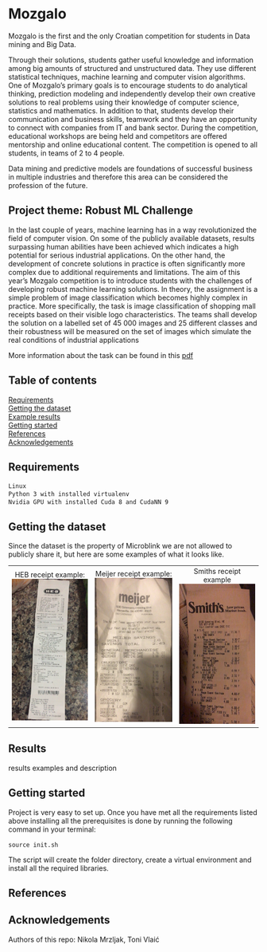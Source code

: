 # Mozgalo

Mozgalo is the first and the only Croatian competition for students in Data mining and Big Data.

Through their solutions, students gather useful knowledge and information among big amounts of structured and unstructured data. They use different statistical techniques, machine learning and computer vision algorithms. One of Mozgalo’s primary goals is to encourage students to do analytical thinking, prediction modeling and independently develop their own creative solutions to real problems using their knowledge of computer science, statistics and mathematics. In addition to that, students develop their communication and business skills, teamwork and they have an opportunity to connect with companies from IT and bank sector. During the competition, educational workshops are being held and competitors are offered mentorship and online educational content. The competition is opened to all students, in teams of 2 to 4 people.

Data mining and predictive models are foundations of successful business in multiple industries and therefore this area can be considered the profession of the future.

## Project theme: Robust ML Challenge

In the last couple of years, machine learning has in a way revolutionized the field of
computer vision. On some of the publicly available datasets, results surpassing
human abilities have been achieved which indicates a high potential for serious
industrial applications. On the other hand, the development of concrete solutions in
practice is often significantly more complex due to additional requirements and
limitations. The aim of this year’s Mozgalo competition is to introduce students with
the challenges of developing robust machine learning solutions. In theory, the
assignment is a simple problem of image classification which becomes highly
complex in practice. More specifically, the task is image classification of shopping
mall receipts based on their visible logo characteristics. The teams shall develop the
solution on a labelled set of 45 000 images and 25 different classes and their
robustness will be measured on the set of images which simulate the real conditions
of industrial applications

More information about the task can be found in this [pdf](Microblink-task-eng.pdf)

## Table of contents

<a href="#Req">Requirements</a><br>
<a href="#Data">Getting the dataset</a><br>
<a href='#Results'>Example results</a><br>
<a href="#Getting started">Getting started</a><br>
<a href="#References">References</a><br>
<a href="#Acknowledgements">Acknowledgements</a><br>


## Requirements
<a id='Req'></a>

```
Linux
Python 3 with installed virtualenv
Nvidia GPU with installed Cuda 8 and CudaNN 9
```

## Getting the dataset
<a id='Data'></a>

Since the dataset is the property of Microblink we are not allowed to publicly share it, but here are some examples of what it looks like.

<table  border="0" width="100%" style="border:none">
<tr width="100%" border="0" style="border:none">
<td border="0" align="center" style="border:none">
HEB receipt example:
<img src="https://github.com/Mungosin/Mozgalo/blob/master/ReadmeImages/1.jpg" width="400">
</td>
<td border="0"  align="center" style="border:none">
Meijer receipt example:
<img src="https://github.com/Mungosin/Mozgalo/blob/master/ReadmeImages/2.jpg" width="400">
</td>
<td border="0"  align="center" style="border:none">
Smiths receipt example
<img src="https://github.com/Mungosin/Mozgalo/blob/master/ReadmeImages/3.jpg" width="400">
</td>
</tr>
</table>


## Results
<a id='Results'></a>

results examples and description

## Getting started
<a id='Getting started'></a>

Project is very easy to set up. Once you have met all the requirements listed above installing all the prerequisites is done by running the following command in your terminal:

```
source init.sh
```

The script will create the folder directory, create a virtual environment and install all the required libraries.

## References
<a id='References'></a>


## Acknowledgements
<a id='Acknowledgements'></a>

Authors of this repo: Nikola Mrzljak, Toni Vlaić
